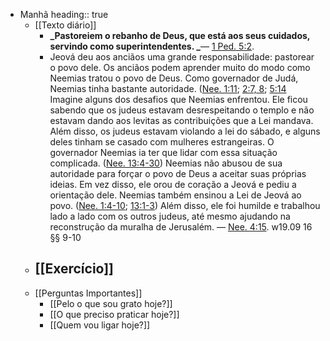 - Manhã
  heading:: true
	- [[Texto diário]]
		- **_Pastoreiem o rebanho de Deus, que está aos seus cuidados, servindo como superintendentes. _**— [1 Ped. 5:2](https://wol.jw.org/pt/wol/bc/r5/lp-t/1102021405/104/0).
		- Jeová deu aos anciãos uma grande responsabilidade: pastorear o povo dele. Os anciãos podem aprender muito do modo como Neemias tratou o povo de Deus. Como governador de Judá, Neemias tinha bastante autoridade. ([Nee. 1:11](https://wol.jw.org/pt/wol/bc/r5/lp-t/1102021405/105/0); [2:7, 8](https://wol.jw.org/pt/wol/bc/r5/lp-t/1102021405/105/1); [5:14](https://wol.jw.org/pt/wol/bc/r5/lp-t/1102021405/105/2) Imagine alguns dos desafios que Neemias enfrentou. Ele ficou sabendo que os judeus estavam desrespeitando o templo e não estavam dando aos levitas as contribuições que a Lei mandava. Além disso, os judeus estavam violando a lei do sábado, e alguns deles tinham se casado com mulheres estrangeiras. O governador Neemias ia ter que lidar com essa situação complicada. ([Nee. 13:4-30](https://wol.jw.org/pt/wol/bc/r5/lp-t/1102021405/106/0)) Neemias não abusou de sua autoridade para forçar o povo de Deus a aceitar suas próprias ideias. Em vez disso, ele orou de coração a Jeová e pediu a orientação dele. Neemias também ensinou a Lei de Jeová ao povo. ([Nee. 1:4-10](https://wol.jw.org/pt/wol/bc/r5/lp-t/1102021405/107/0); [13:1-3](https://wol.jw.org/pt/wol/bc/r5/lp-t/1102021405/107/1)) Além disso, ele foi humilde e trabalhou lado a lado com os outros judeus, até mesmo ajudando na reconstrução da muralha de Jerusalém. — [Nee. 4:15](). w19.09 16 §§ 9-10
	- [[Exercício]]
		-
	- [[Perguntas Importantes]]
		- [[Pelo o que sou grato hoje?]]
		- [[O que preciso praticar hoje?]]
		- [[Quem vou ligar hoje?]]